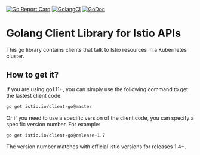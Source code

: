 [![Go Report Card](https://goreportcard.com/badge/github.com/istio/client-go)](https://goreportcard.com/report/github.com/istio/client-go)
[![GolangCI](https://golangci.com/badges/github.com/istio/client-go.svg)](https://golangci.com/r/github.com/istio/client-go)
[![GoDoc](https://godoc.org/istio.io/client-go?status.svg)](https://godoc.org/istio.io/client-go)

# Golang Client Library for Istio APIs

This go library contains clients that talk to Istio resources in a Kubernetes cluster.

## How to get it?

If you are using go1.11+, you can simply use the following command to get the lastest client code:

```sh
go get istio.io/client-go@master
```

Or if you need to use a specific version of the client code, you can specify a specific version number. For example:

```sh
go get istio.io/client-go@release-1.7
```

The version number matches with official Istio versions for releases 1.4+.